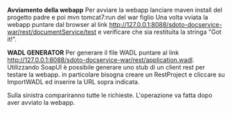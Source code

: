 **Avviamento della webapp**
Per avviare la webapp lanciare maven install del progetto padre e poi mvn tomcat7:run del war figlio Una volta vviata la webapp puntare dal browser al link http://127.0.0.1:8088/sdoto-docservice-war/rest/documentService/test e verificare che sia restituita la stringa "Got it!". 


**WADL GENERATOR**
Per generare il file WADL puntare al link http://127.0.0.1:8088/sdoto-docservice-war/rest/application.wadl.
Utilizzando SoapUI è possibile generare uno stub di un client rest per testare la webapp. in particolare bisogna creare un RestProject e cliccare su ImportWADL ed inserire la URL sopra indicata.

Sulla sinistra compariranno tutte le richieste. L'operazione va fatta dopo aver avviato la webapp.

